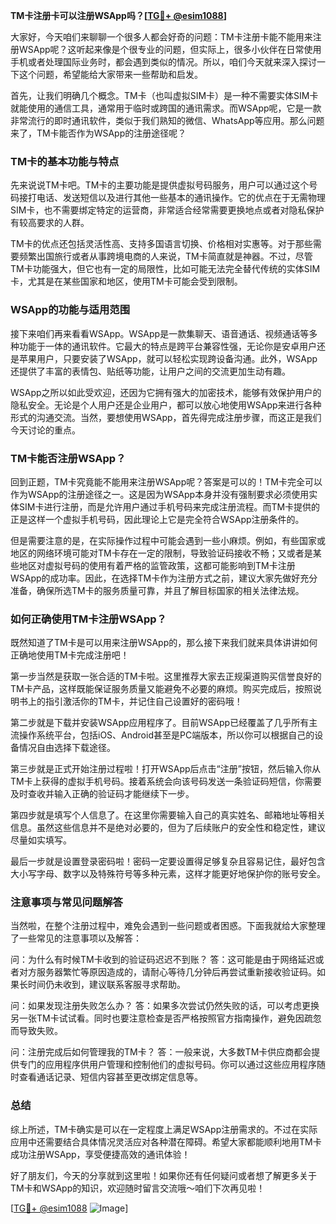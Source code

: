 **TM卡注册卡可以注册WSApp吗？[[TG💪+ @esim1088](https://t.me/s/esim1088)]**

大家好，今天咱们来聊聊一个很多人都会好奇的问题：TM卡注册卡能不能用来注册WSApp呢？这听起来像是个很专业的问题，但实际上，很多小伙伴在日常使用手机或者处理国际业务时，都会遇到类似的情况。所以，咱们今天就来深入探讨一下这个问题，希望能给大家带来一些帮助和启发。

首先，让我们明确几个概念。TM卡（也叫虚拟SIM卡）是一种不需要实体SIM卡就能使用的通信工具，通常用于临时或跨国的通讯需求。而WSApp呢，它是一款非常流行的即时通讯软件，类似于我们熟知的微信、WhatsApp等应用。那么问题来了，TM卡能否作为WSApp的注册途径呢？

### TM卡的基本功能与特点

先来说说TM卡吧。TM卡的主要功能是提供虚拟号码服务，用户可以通过这个号码接打电话、发送短信以及进行其他一些基本的通讯操作。它的优点在于无需物理SIM卡，也不需要绑定特定的运营商，非常适合经常需要更换地点或者对隐私保护有较高要求的人群。

TM卡的优点还包括灵活性高、支持多国语言切换、价格相对实惠等。对于那些需要频繁出国旅行或者从事跨境电商的人来说，TM卡简直就是神器。不过，尽管TM卡功能强大，但它也有一定的局限性，比如可能无法完全替代传统的实体SIM卡，尤其是在某些国家和地区，使用TM卡可能会受到限制。

### WSApp的功能与适用范围

接下来咱们再来看看WSApp。WSApp是一款集聊天、语音通话、视频通话等多种功能于一体的通讯软件。它最大的特点是跨平台兼容性强，无论你是安卓用户还是苹果用户，只要安装了WSApp，就可以轻松实现跨设备沟通。此外，WSApp还提供了丰富的表情包、贴纸等功能，让用户之间的交流更加生动有趣。

WSApp之所以如此受欢迎，还因为它拥有强大的加密技术，能够有效保护用户的隐私安全。无论是个人用户还是企业用户，都可以放心地使用WSApp来进行各种形式的沟通交流。当然，要想使用WSApp，首先得完成注册步骤，而这正是我们今天讨论的重点。

### TM卡能否注册WSApp？

回到正题，TM卡究竟能不能用来注册WSApp呢？答案是可以的！TM卡完全可以作为WSApp的注册途径之一。这是因为WSApp本身并没有强制要求必须使用实体SIM卡进行注册，而是允许用户通过手机号码来完成注册流程。而TM卡提供的正是这样一个虚拟手机号码，因此理论上它是完全符合WSApp注册条件的。

但是需要注意的是，在实际操作过程中可能会遇到一些小麻烦。例如，有些国家或地区的网络环境可能对TM卡存在一定的限制，导致验证码接收不畅；又或者是某些地区对虚拟号码的使用有着严格的监管政策，这都可能影响到TM卡注册WSApp的成功率。因此，在选择TM卡作为注册方式之前，建议大家先做好充分准备，确保所选TM卡的服务质量可靠，并且了解目标国家的相关法律法规。

### 如何正确使用TM卡注册WSApp？

既然知道了TM卡是可以用来注册WSApp的，那么接下来我们就来具体讲讲如何正确地使用TM卡完成注册吧！

第一步当然是获取一张合适的TM卡啦。这里推荐大家去正规渠道购买信誉良好的TM卡产品，这样既能保证服务质量又能避免不必要的麻烦。购买完成后，按照说明书上的指引激活你的TM卡，并记住自己设置好的密码哦！

第二步就是下载并安装WSApp应用程序了。目前WSApp已经覆盖了几乎所有主流操作系统平台，包括iOS、Android甚至是PC端版本，所以你可以根据自己的设备情况自由选择下载途径。

第三步就是正式开始注册过程啦！打开WSApp后点击“注册”按钮，然后输入你从TM卡上获得的虚拟手机号码。接着系统会向该号码发送一条验证码短信，你需要及时查收并输入正确的验证码才能继续下一步。

第四步就是填写个人信息了。在这里你需要输入自己的真实姓名、邮箱地址等相关信息。虽然这些信息并不是绝对必要的，但为了后续账户的安全性和稳定性，建议尽量如实填写。

最后一步就是设置登录密码啦！密码一定要设置得足够复杂且容易记住，最好包含大小写字母、数字以及特殊符号等多种元素，这样才能更好地保护你的账号安全。

### 注意事项与常见问题解答

当然啦，在整个注册过程中，难免会遇到一些问题或者困惑。下面我就给大家整理了一些常见的注意事项以及解答：

问：为什么有时候TM卡收到的验证码迟迟不到账？
答：这可能是由于网络延迟或者对方服务器繁忙等原因造成的，请耐心等待几分钟后再尝试重新接收验证码。如果长时间仍未收到，建议联系客服寻求帮助。

问：如果发现注册失败怎么办？
答：如果多次尝试仍然失败的话，可以考虑更换另一张TM卡试试看。同时也要注意检查是否严格按照官方指南操作，避免因疏忽而导致失败。

问：注册完成后如何管理我的TM卡？
答：一般来说，大多数TM卡供应商都会提供专门的应用程序供用户管理和控制他们的虚拟号码。你可以通过这些应用程序随时查看通话记录、短信内容甚至更改绑定信息等。

### 总结

综上所述，TM卡确实是可以在一定程度上满足WSApp注册需求的。不过在实际应用中还需要结合具体情况灵活应对各种潜在障碍。希望大家都能顺利地用TM卡成功注册WSApp，享受便捷高效的通讯体验！

好了朋友们，今天的分享就到这里啦！如果你还有任何疑问或者想了解更多关于TM卡和WSApp的知识，欢迎随时留言交流哦～咱们下次再见啦！

[[TG💪+ @esim1088](https://t.me/s/esim1088) ![Image](https://i.postimg.cc/4NQfJmqS/Snipaste-2025-05-13-00-14-12.png)]